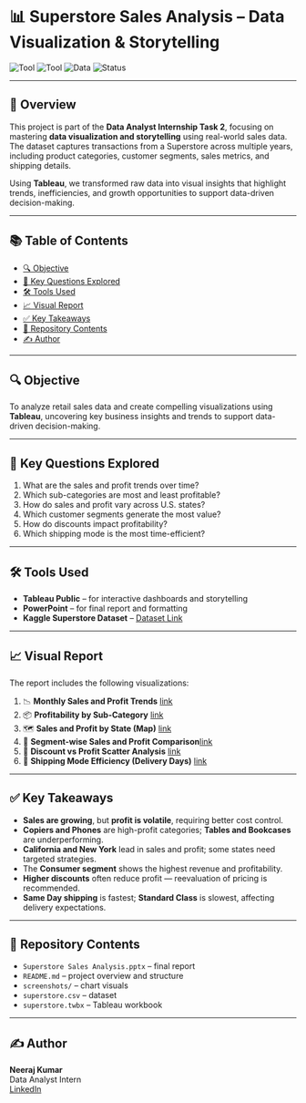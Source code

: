 # 📊 Superstore Sales Analysis – Data Visualization & Storytelling

![Tool](https://img.shields.io/badge/Tool-Tableau-blue?logo=tableau)
![Tool](https://img.shields.io/badge/Presentation-PowerPoint-orange?logo=microsoftpowerpoint)
![Data](https://img.shields.io/badge/Data-Kaggle--Superstore-green?logo=kaggle)
![Status](https://img.shields.io/badge/Task-Completed-success)

---

## 📌 Overview

This project is part of the **Data Analyst Internship Task 2**, focusing on mastering **data visualization and storytelling** using real-world sales data. The dataset captures transactions from a Superstore across multiple years, including product categories, customer segments, sales metrics, and shipping details.

Using **Tableau**, we transformed raw data into visual insights that highlight trends, inefficiencies, and growth opportunities to support data-driven decision-making.

---

## 📚 Table of Contents

- [🔍 Objective](#-objective)
- [🧠 Key Questions Explored](#-key-questions-explored)
- [🛠 Tools Used](#-tools-used)
- [📈 Visual Report](#-visual-report)
- [✅ Key Takeaways](#-key-takeaways)
- [📂 Repository Contents](#-repository-contents)
- [✍️ Author](#️-author)

---

## 🔍 Objective

To analyze retail sales data and create compelling visualizations using **Tableau**, uncovering key business insights and trends to support data-driven decision-making.

---

## 🧠 Key Questions Explored

1. What are the sales and profit trends over time?
2. Which sub-categories are most and least profitable?
3. How do sales and profit vary across U.S. states?
4. Which customer segments generate the most value?
5. How do discounts impact profitability?
6. Which shipping mode is the most time-efficient?

---

## 🛠 Tools Used

- **Tableau Public** – for interactive dashboards and storytelling
- **PowerPoint** – for final report and formatting
- **Kaggle Superstore Dataset** – [Dataset Link](https://www.kaggle.com/datasets/arpitagupta11/superstore-csv)

---

## 📈 Visual Report

The report includes the following visualizations:

1. 📉 **Monthly Sales and Profit Trends** [link](https://github.com/Neeraj08823/Superstore/blob/main/screenshots/Monthly%20Sales%20and%20Profit%20Trend.png)
2. 📦 **Profitability by Sub-Category** [link](https://github.com/Neeraj08823/Superstore/blob/main/screenshots/Profitability%20by%20Sub-Category.png)
3. 🗺️ **Sales and Profit by State (Map)** [link](https://github.com/Neeraj08823/Superstore/blob/main/screenshots/Sales%20and%20Profit%20by%20State%20(Map).png)
4. 👥 **Segment-wise Sales and Profit Comparison**[link](https://github.com/Neeraj08823/Superstore/blob/main/screenshots/Segment-wise%20Sales%20and%20Profit%20Comparison.png)
5. 🎯 **Discount vs Profit Scatter Analysis** [link](https://github.com/Neeraj08823/Superstore/blob/main/screenshots/Discount%20vs%20Profit%20Scatter%20Analysis.png)
6. 🚚 **Shipping Mode Efficiency (Delivery Days)** [link](https://github.com/Neeraj08823/Superstore/blob/main/screenshots/Shipping%20Mode%20Efficiency%20(Delivery%20Days).png)

---

## ✅ Key Takeaways

- **Sales are growing**, but **profit is volatile**, requiring better cost control.
- **Copiers and Phones** are high-profit categories; **Tables and Bookcases** are underperforming.
- **California and New York** lead in sales and profit; some states need targeted strategies.
- The **Consumer segment** shows the highest revenue and profitability.
- **Higher discounts** often reduce profit — reevaluation of pricing is recommended.
- **Same Day shipping** is fastest; **Standard Class** is slowest, affecting delivery expectations.

---

## 📂 Repository Contents

- `Superstore Sales Analysis.pptx` – final report
- `README.md` – project overview and structure
- `screenshots/` – chart visuals
- `superstore.csv` – dataset
- `superstore.twbx` – Tableau workbook

---

## ✍️ Author

**Neeraj Kumar**  
Data Analyst Intern  
[LinkedIn](https://www.linkedin.com/in/krneerajsingh/)
